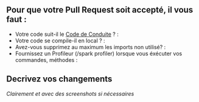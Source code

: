 ## Pour que votre Pull Request soit accepté, il vous faut :
* Votre code suit-il le [Code de Conduite](https://github.com/ServerOpenMC/PluginV2/blob/main/CODE_OF_CONDUCT.md) ? :
* Votre code se compile-il en local ? :
* Avez-vous supprimez au maximum les imports non utilisé? :
* Fournissez un Profileur (/spark profiler) lorsque vous éxécuter vos commandes, méthodes :

## Decrivez vos changements
*Clairement et avec des screenshots si nécessaires*
